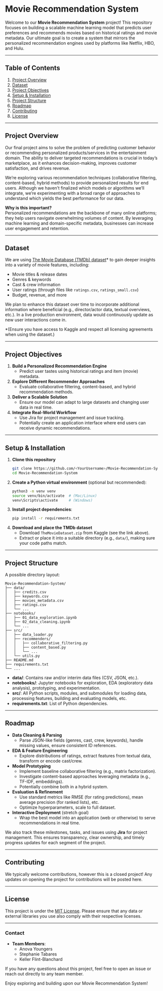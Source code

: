 # Movie Recommendation System

Welcome to our **Movie Recommendation System** project! This repository focuses on building a scalable machine learning model that predicts user preferences and recommends movies based on historical ratings and movie metadata. Our ultimate goal is to create a system that mirrors the personalized recommendation engines used by platforms like Netflix, HBO, and Hulu.

---

## Table of Contents
1. [Project Overview](#project-overview)  
2. [Dataset](#dataset)  
3. [Project Objectives](#project-objectives)  
4. [Setup & Installation](#setup--installation)  
5. [Project Structure](#project-structure)  
6. [Roadmap](#roadmap)  
7. [Contributing](#contributing)  
8. [License](#license)

---

## Project Overview
Our final project aims to solve the problem of predicting customer behavior or recommending personalized products/services in the entertainment domain. The ability to deliver targeted recommendations is crucial in today’s marketplace, as it enhances decision-making, improves customer satisfaction, and drives revenue.

We’re exploring various recommendation techniques (collaborative filtering, content-based, hybrid methods) to provide personalized results for end users. Although we haven’t finalized which models or algorithms we’ll integrate, we’re experimenting with a broad range of approaches to understand which yields the best performance for our data.

**Why is this important?**  
Personalized recommendations are the backbone of many online platforms; they help users navigate overwhelming volumes of content. By leveraging machine learning and domain-specific metadata, businesses can increase user engagement and retention.

---

## Dataset
We are using [The Movie Database (TMDb) dataset](https://www.kaggle.com/)* to gain deeper insights into a variety of movie features, including:
- Movie titles & release dates  
- Genres & keywords  
- Cast & crew information  
- User ratings (through files like `ratings.csv`, `ratings_small.csv`)  
- Budget, revenue, and more  

We plan to enhance this dataset over time to incorporate additional information where beneficial (e.g., director/actor data, textual overviews, etc.). In a live production environment, data would continuously update as new user interactions come in.

*\(Ensure you have access to Kaggle and respect all licensing agreements when using the dataset.\)

---

## Project Objectives
1. **Build a Personalized Recommendation Engine**  
   - Predict user tastes using historical ratings and item (movie) metadata.
2. **Explore Different Recommender Approaches**  
   - Evaluate collaborative filtering, content-based, and hybrid recommendation methods.
3. **Deliver a Scalable Solution**  
   - Ensure our model can adapt to large datasets and changing user data in real time.
4. **Integrate Real-World Workflow**  
   - Use Jira for project management and issue tracking.
   - Potentially create an application interface where end users can receive dynamic recommendations.

---

## Setup & Installation

1. **Clone this repository**  
   ```bash
   git clone https://github.com/<YourUsername>/Movie-Recommendation-System.git
   cd Movie-Recommendation-System
   ```
2. **Create a Python virtual environment** (optional but recommended):
   ```bash
   python3 -m venv venv
   source venv/bin/activate  # (Mac/Linux)
   venv\Scripts\activate     # (Windows)
   ```
3. **Install project dependencies**:
   ```bash
   pip install -r requirements.txt
   ```
4. **Download and place the TMDb dataset**  
   - Download `TheMovieDataset.zip` from Kaggle (see the link above).
   - Extract or place it into a suitable directory (e.g., `data/`), making sure your code paths match.

---

## Project Structure
A possible directory layout:

```
Movie-Recommendation-System/
├── data/
│   ├── credits.csv
│   ├── keywords.csv
│   ├── movies_metadata.csv
│   ├── ratings.csv
│   └── ...
├── notebooks/
│   ├── 01_data_exploration.ipynb
│   ├── 02_data_cleaning.ipynb
│   └── ...
├── src/
│   ├── data_loader.py
│   ├── recommenders/
│   │   ├── collaborative_filtering.py
│   │   ├── content_based.py
│   │   └── ...
│   └── utils.py
├── README.md
├── requirements.txt
└── ...
```

- **data/**: Contains raw and/or interim data files (CSV, JSON, etc.).  
- **notebooks/**: Jupyter notebooks for exploration, EDA (exploratory data analysis), prototyping, and experimentation.  
- **src/**: All Python scripts, modules, and submodules for loading data, processing features, building and evaluating models, etc.  
- **requirements.txt**: List of Python dependencies.

---

## Roadmap
- **Data Cleaning & Parsing**  
  - Parse JSON-like fields (genres, cast, crew, keywords), handle missing values, ensure consistent ID references.
- **EDA & Feature Engineering**  
  - Explore distributions of ratings, extract features from textual data, transform or encode cast/crew.
- **Model Prototyping**  
  - Implement baseline collaborative filtering (e.g., matrix factorization).  
  - Investigate content-based approaches leveraging metadata (e.g., TF-IDF, embeddings).  
  - Potentially combine both in a hybrid system.
- **Evaluation & Refinement**  
  - Use standard metrics like RMSE (for rating predictions), mean average precision (for ranked lists), etc.  
  - Optimize hyperparameters, scale to full dataset.
- **Interactive Deployment** (stretch goal)  
  - Wrap the best model into an application (web or otherwise) to serve recommendations in real time.

We also track these milestones, tasks, and issues using **Jira** for project management. This ensures transparency, clear ownership, and timely progress updates for each segment of the project.

---

## Contributing
We typically welcome contributions, however this is a closed project! Any updates on opening the project for contributions will be posted here.

---

## License
This project is under the [MIT License](LICENSE). Please ensure that any data or external libraries you use also comply with their respective licenses.

---

### Contact
- **Team Members**:  
  - Anova Youngers  
  - Stephanie Tabares  
  - Keller Flint-Blanchard  

If you have any questions about this project, feel free to open an issue or reach out directly to any team member.  

Enjoy exploring and building upon our Movie Recommendation System!  
